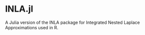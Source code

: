 # INLA.jl
A Julia version of the INLA package for Integrated Nested Laplace Approximations used in R.

